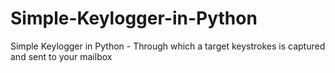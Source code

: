 # Simple-Keylogger-in-Python
Simple Keylogger in Python - Through which a target keystrokes is captured and sent to your mailbox
